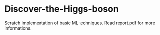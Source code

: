 # Discover-the-Higgs-boson
Scratch implementation of basic ML techniques. Read report.pdf for more informations.

